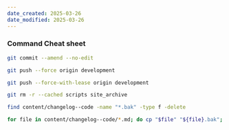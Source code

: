 ```yaml
---
date_created: 2025-03-26
date_modified: 2025-03-26
---
```


### Command Cheat sheet
```bash
git commit --amend --no-edit
```

```bash
git push --force origin development
```

```bash
git push --force-with-lease origin development
```

```bash
git rm -r --cached scripts site_archive
```

```bash
find content/changelog--code -name "*.bak" -type f -delete
```

```bash
for file in content/changelog--code/*.md; do cp "$file" "${file}.bak"; done
```
